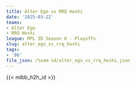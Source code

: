 ```yaml
---
title: Alter Ego vs RRQ Hoshi
date: '2025-03-22'
teams:
- Alter Ego
- RRQ Hoshi
league: MPL ID Season 8 - Playoffs
slug: alter_ego_vs_rrq_hoshi
tags:
- '86'
file_json: /team-id/alter_ego_vs_rrq_hoshi.json
---
```


{{< mlbb_h2h_id >}}
